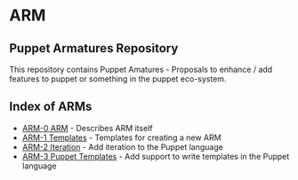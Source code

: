 ARM
===

Puppet Armatures Repository
---------------------------
This repository contains Puppet Amatures - Proposals to enhance / add features to puppet or something in the puppet
eco-system.

Index of ARMs
-------------
* [ARM-0 ARM](arm-0.arm/index.md) - Describes ARM itself
* [ARM-1 Templates](arm-1.templates/index.md) - Templates for creating a new ARM
* [ARM-2 Iteration](arm-2.iteration/index.md) - Add iteration to the Puppet language
* [ARM-3 Puppet Templates](arm-3.puppet_templates/index.md) - Add support to write templates in the Puppet language


